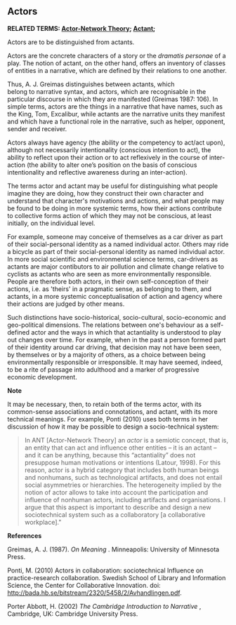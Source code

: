 ## Actors

**RELATED TERMS: [Actor-Network Theory](https://narrative-environments.github.io/CourseCompendium/Actor-Network-Theory.html); [Actant](https://narrative-environments.github.io/CourseCompendium/Actant.html);**

Actors are to be distinguished from actants.

Actors are the concrete characters of a story or the _dramatis personae_ of a play. The notion of actant, on the other hand, offers an inventory of classes of entities in a narrative, which are defined by their relations to one another.

Thus, A. J. Greimas distinguishes between actants, which belong to narrative syntax, and actors, which are recognisable in the particular discourse in which they are manifested (Greimas 1987: 106). In simple terms, actors are the things in a narrative that have names, such as the King, Tom, Excalibur, while actants are the narrative units they manifest and which have a functional role in the narrative, such as helper, opponent, sender and receiver.

Actors always have agency (the ability or the competency to act/act upon), although not necessarily intentionality (conscious intention to act), the ability to reflect upon their action or to act reflexively in the course of inter-action (the ability to alter one’s position on the basis of conscious intentionality and reflective awareness during an inter-action).

The terms actor and actant may be useful for distinguishing what people imagine they are doing, how they construct their own character and understand that character's motivations and actions, and what people may be found to be doing in more systemic terms, how their actions contribute to collective forms action of which they may not be conscious, at least initially, on the individual level. 

For example, someone may conceive of themselves as a car driver as part of their social-personal identity as a named individual actor. Others may ride a bicycle as part of their social-personal identity as named individual actor. In more social scientific and environmental science terms, car-drivers as actants are major contibutors to air pollution and climate change relative to cyclists as actants who are seen as more environmentally responsible. People are therefore both actors, in their own self-conception of their actions, i.e. as 'theirs' in a pragmatic sense, as belonging to them, and actants, in a more systemic conceptualisation of action and agency where their actions are judged by other means.

Such distinctions have socio-historical, socio-cultural, socio-economic and geo-political dimensions. The relations between one's behaviour as a self-defined actor and the ways in which that actantiality is understood to play out changes over time. For example, when in the past a person formed part of their identity around car driving, that decision may not have been seen, by themselves or by a majority of others, as a choice between being environmentally responsible or irresponsible. It may have seemed, indeed, to be a rite of passage into adulthood and a marker of progressive economic development.

**Note**

It may be necessary, then, to retain both of the terms actor, with its common-sense associations and connotations, and actant, with its more technical meanings. For example, Ponti (2010) uses both terms in her discussion of how it may be possible to design a socio-technical system:

>In ANT [Actor-Network Theory] an _actor_ is a semiotic concept, that is, an entity that can act and influence other entities – it is an actant – and it can be anything, because this “actantiality” does not presuppose human motivations or intentions (Latour, 1998). For this reason, actor is a hybrid category that includes both human beings and nonhumans, such as technological artifacts, and does not entail social asymmetries or hierarchies. The heterogeneity implied by the notion of actor allows to take into account the participation and influence of nonhuman actors, including artifacts and organisations. I argue that this aspect is important to describe and design a new sociotechnical system such as a collaboratory [a collaborative workplace]."

**References**

Greimas, A. J. (1987). _On Meaning_ . Minneapolis: University of Minnesota Press.

Ponti, M. (2010) Actors in collaboration: sociotechnical Influence on practice-research collaboration. Swedish School of Library and Information Science, the Center for Collaborative Innovation. doi: http://bada.hb.se/bitstream/2320/5458/2/Avhandlingen.pdf.

Porter Abbott, H. (2002) _The Cambridge Introduction to Narrative_ , Cambridge, UK: Cambridge University Press.

